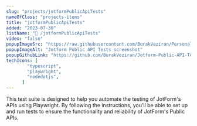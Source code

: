 ```yaml
---
slug: "projects/jotformPublicApiTests"
nameOfClass: "projects-items"
title: "jotformPublicApiTests"
added: "2023-07-30"
listName: "💾 /jotformPublicApiTests"
video: "false"
popupImageSrc: "https://raw.githubusercontent.com/BurakVeziran/Personal-Website/main/static/jotformPublicAPITests.png"
popupImageAlt: "Jotform Public API Tests screenshot"
popupGithubLink: "https://github.com/BurakVeziran/Jotform-Public-API-Tests"
techIcons: [
        "typescript",
        "playwright",
        "nodedotjs",
      ]
---
```


This test suite is designed to help you automate the testing of JotForm's APIs using Playwright. By following the instructions, you'll be able to set up and run tests to ensure the functionality and reliability of JotForm's Public APIs.